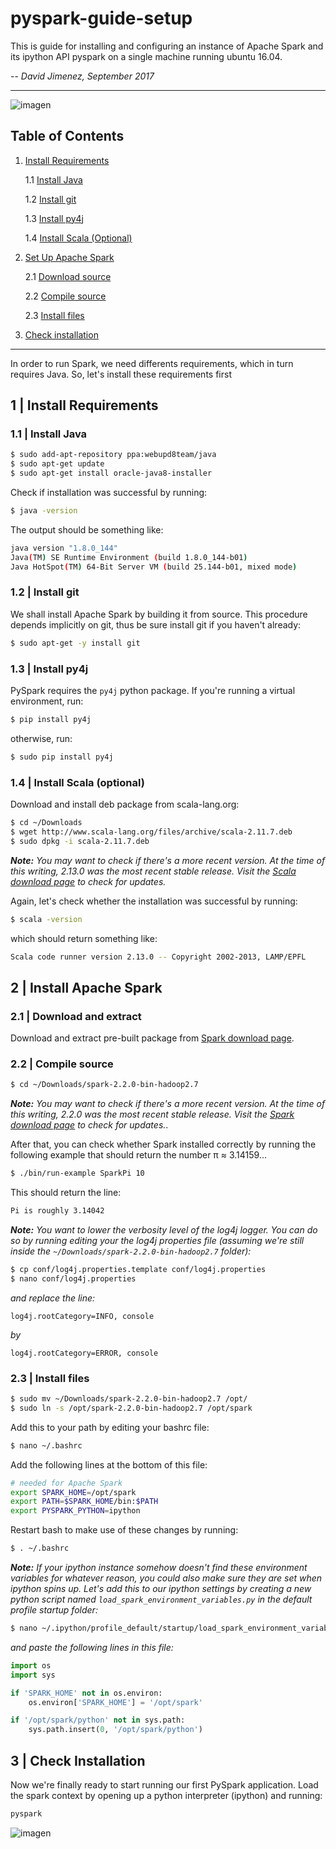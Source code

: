 # pyspark-guide-setup
This is guide for installing and configuring an instance of Apache Spark and its ipython API pyspark on a single machine running ubuntu 16.04.

-- *David Jimenez, September 2017*

---

![imagen](https://i.imgur.com/yDRNX2O.png)

## Table of Contents
1. [Install Requirements](#requirements)

    1.1 [Install Java](#requirements-java)

    1.2 [Install git](#requirements-git)

    1.3 [Install py4j](#requirements-py4j)
    
    1.4 [Install Scala (Optional)](#requirements-scala)

2. [Set Up Apache Spark](#spark)

    2.1 [Download source](#spark-tarball)

    2.2 [Compile source](#spark-compile)

    2.3 [Install files](#spark-install)

3. [Check installation](#check)

  
---

In order to run Spark, we need differents requirements, which in turn requires Java. So, let's install these requirements first

<div id='requirements'/></div>

## 1 | Install Requirements

<div id='requirements-java'/></div>

### 1.1 | Install Java

```bash
$ sudo add-apt-repository ppa:webupd8team/java
$ sudo apt-get update
$ sudo apt-get install oracle-java8-installer
```

Check if installation was successful by running:

```bash
$ java -version
```

The output should be something like:

```bash
java version "1.8.0_144"
Java(TM) SE Runtime Environment (build 1.8.0_144-b01)
Java HotSpot(TM) 64-Bit Server VM (build 25.144-b01, mixed mode)
```

<div id='requirements-git'/></div>

### 1.2 | Install git

We shall install Apache Spark by building it from source. This procedure depends implicitly on git, thus be sure install git if you haven't already:
```bash
$ sudo apt-get -y install git
```

<div id='requirements-py4j'/></div>

### 1.3 | Install py4j

PySpark requires the `py4j` python package. If you're running a virtual environment, run:

```bash
$ pip install py4j
```
otherwise, run:
```bash
$ sudo pip install py4j
```

<div id='requirements-scala'/></div>

### 1.4 | Install Scala (optional)

Download and install deb package from scala-lang.org:

```bash
$ cd ~/Downloads
$ wget http://www.scala-lang.org/files/archive/scala-2.11.7.deb
$ sudo dpkg -i scala-2.11.7.deb
```

***Note:*** *You may want to check if there's a more recent version. At the time of this writing, 2.13.0 was the most recent stable release. Visit the [Scala download page](http://www.scala-lang.org/download/all.html) to check for updates.* 

Again, let's check whether the installation was successful by running:
```bash
$ scala -version
```
which should return something like:
```bash
Scala code runner version 2.13.0 -- Copyright 2002-2013, LAMP/EPFL
```

<div id='spark'/></div>

## 2 | Install Apache Spark

<div id='spark-tarball'/></div>

### 2.1 | Download and extract 

Download and extract pre-built package from [Spark download page](https://spark.apache.org/downloads.html).

<div id='spark-compile'/></div>

### 2.2 | Compile source
```bash
$ cd ~/Downloads/spark-2.2.0-bin-hadoop2.7
```
***Note:*** *You may want to check if there's a more recent version. At the time of this writing, 2.2.0 was the most recent stable release. Visit the  [Spark download page](http://spark.apache.org/downloads.html) to check for updates.*.

After that, you can check whether Spark installed correctly by running the following example that should return the number π ≈ 3.14159...

```bash
$ ./bin/run-example SparkPi 10
```

This should return the line:
```bash
Pi is roughly 3.14042
```

***Note:*** *You want to lower the verbosity level of the log4j logger. You can do so by running editing your the log4j properties file (assuming we're still inside the `~/Downloads/spark-2.2.0-bin-hadoop2.7` folder):*
```bash
$ cp conf/log4j.properties.template conf/log4j.properties
$ nano conf/log4j.properties
```

*and replace the line:*

    log4j.rootCategory=INFO, console

*by*

    log4j.rootCategory=ERROR, console

<div id='spark-install'/></div>

### 2.3 | Install files
```bash
$ sudo mv ~/Downloads/spark-2.2.0-bin-hadoop2.7 /opt/
$ sudo ln -s /opt/spark-2.2.0-bin-hadoop2.7 /opt/spark
```

Add this to your path by editing your bashrc file:
```bash
$ nano ~/.bashrc
```

Add the following lines at the bottom of this file:
```bash
# needed for Apache Spark
export SPARK_HOME=/opt/spark 
export PATH=$SPARK_HOME/bin:$PATH
export PYSPARK_PYTHON=ipython
```
Restart bash to make use of these changes by running:
```bash
$ . ~/.bashrc
```

***Note:*** *If your ipython instance somehow doesn't find these environment variables for whatever reason, you could also make sure they are set when ipython spins up. Let's add this to our ipython settings by creating a new python script named `load_spark_environment_variables.py` in the default profile startup folder:*
```bash
$ nano ~/.ipython/profile_default/startup/load_spark_environment_variables.py
```
*and paste the following lines in this file:*
```python
import os
import sys

if 'SPARK_HOME' not in os.environ:
    os.environ['SPARK_HOME'] = '/opt/spark'

if '/opt/spark/python' not in sys.path:
    sys.path.insert(0, '/opt/spark/python')
```

<div id='check'/></div>

## 3 | Check Installation

Now we're finally ready to start running our first PySpark application. Load the spark context by opening up a python interpreter (ipython) and running:

```bash
pyspark
```

![imagen](https://i.imgur.com/yDRNX2O.png)
